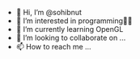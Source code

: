 - 👋 Hi, I’m @sohibnut
- 👀 I’m interested in programming👨‍💻
- 🌱 I’m currently learning OpenGL
- 💞️ I’m looking to collaborate on ...
- 📫 How to reach me ...

<!---
sohibnut/sohibnut is a ✨ special ✨ repository because its `README.md` (this file) appears on your GitHub profile.
You can click the Preview link to take a look at your changes.
--->

